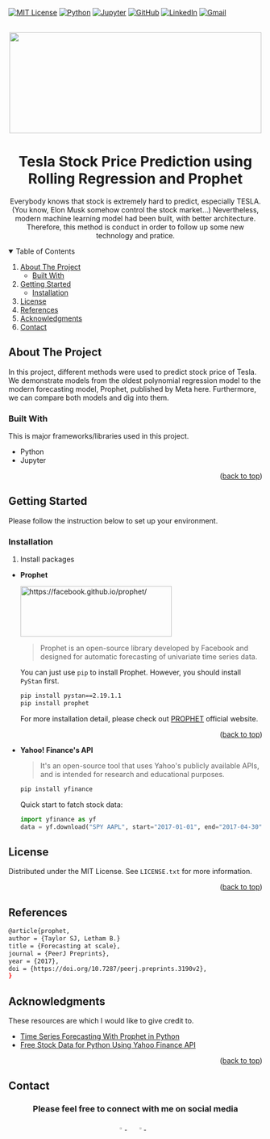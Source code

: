 <div id="top"></div>



<!-- PROJECT SHIELDS -->

[![MIT License][license-shield]][license-url]
[![Python](https://img.shields.io/badge/Python-3776AB?style=for-the-badge&logo=python&logoColor=white)](https://www.python.org/)
[![Jupyter](https://img.shields.io/badge/Made%20with-Jupyter-orange?style=for-the-badge&logo=Jupyter)](https://jupyter.org/)
[![GitHub](https://img.shields.io/badge/GitHub-100000?style=for-the-badge&logo=github&logoColor=white)](https://github.com/ning-yu-kao)
[![LinkedIn](https://img.shields.io/badge/LinkedIn-0077B5?style=for-the-badge&logo=linkedin&logoColor=white)](https://www.linkedin.com/in/kaoningyupage/)
[![Gmail](https://img.shields.io/badge/Gmail-D14836?style=for-the-badge&logo=gmail&logoColor=white)](mailto:kaoningyu@gmail.com)





<!-- PROJECT LOGO -->
<br />
<div align="center">
  <img src="https://drive.google.com/uc?export=view&id=1uh11jOUhul6ZCZjakydjvDK0eiwJqwrq" width="500" height="200">
  <h1 align="center">Tesla Stock Price Prediction using Rolling Regression and Prophet</h1>
  <p>Everybody knows that stock is extremely hard to predict, especially TESLA. (You know, Elon Musk somehow control the stock market...) Nevertheless, modern machine learning model had been built, with better architecture. Therefore, this method is conduct in order to follow up some new technology and pratice.</p>
</div>



<!-- TABLE OF CONTENTS -->
<details open>
  <summary>Table of Contents</summary>
  <ol>
    <li>
      <a href="#about-the-project">About The Project</a>
      <ul>
        <li><a href="#built-with">Built With</a></li>
      </ul>
    </li>
    <li>
      <a href="#getting-started">Getting Started</a>
      <ul>
        <li><a href="#installation">Installation</a></li>
      </ul>
    </li>
    <li><a href="#license">License</a></li>
    <li><a href="#references">References</a></li>
    <li><a href="#acknowledgments">Acknowledgments</a></li>
    <li><a href="#contact">Contact</a></li>
  </ol>
</details>



<!-- ABOUT THE PROJECT -->
## About The Project

In this project, different methods were used to predict stock price of Tesla. We demonstrate models from the oldest polynomial regression model to the modern forecasting model, Prophet, published by Meta here. Furthermore, we can compare both models and dig into them.



### Built With

This is major frameworks/libraries used in this project.

* Python
* Jupyter

<p align="right">(<a href="#top">back to top</a>)</p>



<!-- GETTING STARTED -->
## Getting Started

Please follow the instruction below to set up your environment.

### Installation


1. Install packages

  * **Prophet**
   
    <img src="https://drive.google.com/uc?export=view&id=1AWWKKGCV3fqEv7yqqv7N7WK0-ZugDm7A" alt='https://facebook.github.io/prophet/' width="300" height="100">
    
    > Prophet is an open-source library developed by Facebook and designed for automatic forecasting of univariate time series data.
    
    You can just use `pip` to install Prophet. However, you should install `PyStan` first.
    
    ```bash
    pip install pystan==2.19.1.1
    pip install prophet
    ```
     
    For more installation detail, please check out [PROPHET](https://facebook.github.io/prophet/docs/installation.html#installation-in-python) official website.

<p align="right">(<a href="#top">back to top</a>)</p>

  * **Yahoo! Finance's API**
    
    > It's an open-source tool that uses Yahoo's publicly available APIs, and is intended for research and educational purposes.
    
    ```bash
    pip install yfinance
    ```
    
    Quick start to fatch stock data:
    
    ```python
    import yfinance as yf
    data = yf.download("SPY AAPL", start="2017-01-01", end="2017-04-30")
    ```



<!-- LICENSE -->
## License

Distributed under the MIT License. See `LICENSE.txt` for more information.

<p align="right">(<a href="#top">back to top</a>)</p>


## References
```bash
@article{prophet,
author = {Taylor SJ, Letham B.}
title = {Forecasting at scale},
journal = {PeerJ Preprints},
year = {2017},
doi = {https://doi.org/10.7287/peerj.preprints.3190v2},
}
```

<!-- ACKNOWLEDGMENTS -->
## Acknowledgments

These resources are which I would like to give credit to.
* [Time Series Forecasting With Prophet in Python](https://machinelearningmastery.com/time-series-forecasting-with-prophet-in-python/)
* [Free Stock Data for Python Using Yahoo Finance API](https://towardsdatascience.com/free-stock-data-for-python-using-yahoo-finance-api-9dafd96cad2e)

<p align="right">(<a href="#top">back to top</a>)</p>

<!-- CONTACT -->
## Contact
<div align="center">
  <h3>Please feel free to connect with me on social media</h3>
    <a href="https://github.com/ning-yu-kao">
        <img src="https://github.com/ultralytics/yolov5/releases/download/v1.0/logo-social-github.png" width="3%"/>
    </a>
    <img width="3%" />
    <a href="https://www.linkedin.com/in/kaoningyupage">
        <img src="https://github.com/ultralytics/yolov5/releases/download/v1.0/logo-social-linkedin.png" width="3%"/>
    </a>
    <img width="3%" />

<!-- MARKDOWN LINKS & IMAGES -->
<!-- https://www.markdownguide.org/basic-syntax/#reference-style-links -->

[license-shield]: https://img.shields.io/github/license/othneildrew/Best-README-Template.svg?style=for-the-badge
[license-url]: https://github.com/ning-yu-kao/Med_scan_img_seg_unet/blob/main/LICENSE
